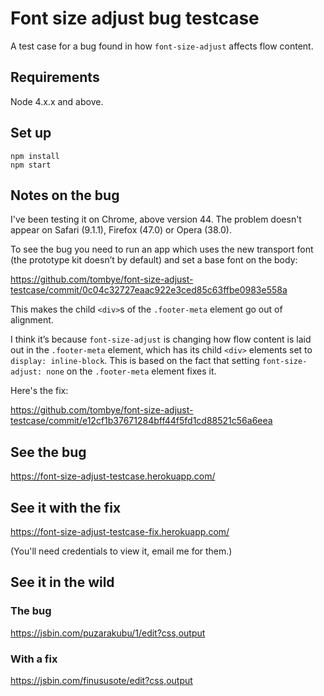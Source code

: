 # Font size adjust bug testcase

A test case for a bug found in how `font-size-adjust` affects flow content.

## Requirements

Node 4.x.x and above.

## Set up

```
npm install
npm start
```

## Notes on the bug

I've been testing it on Chrome, above version 44. The problem doesn't appear on Safari (9.1.1), Firefox (47.0) or Opera (38.0).

To see the bug you need to run an app which uses the new transport font (the prototype kit doesn’t by default) and set a base font on the body:

https://github.com/tombye/font-size-adjust-testcase/commit/0c04c32727eaac922e3ced85c63ffbe0983e558a

This makes the child `<div>`s of the `.footer-meta` element go out of alignment.

I think it’s because `font-size-adjust` is changing how flow content is laid out in the `.footer-meta` element, which has its child `<div>` elements set to `display: inline-block`. This is based on the fact that setting `font-size-adjust: none` on the `.footer-meta` element fixes it.

Here's the fix:

https://github.com/tombye/font-size-adjust-testcase/commit/e12cf1b37671284bff44f5fd1cd88521c56a6eea

## See the bug

https://font-size-adjust-testcase.herokuapp.com/

## See it with the fix

https://font-size-adjust-testcase-fix.herokuapp.com/

(You'll need credentials to view it, email me for them.)

## See it in the wild

### The bug

https://jsbin.com/puzarakubu/1/edit?css,output

### With a fix

https://jsbin.com/finususote/edit?css,output
